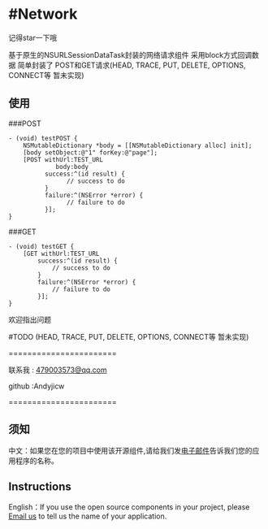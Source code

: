 #Network
========
记得star一下哦

基于原生的NSURLSessionDataTask封装的网络请求组件 
采用block方式回调数据 简单封装了 POST和GET请求(HEAD, TRACE, PUT, DELETE, OPTIONS, CONNECT等 暂未实现)

## 使用

###POST

```
- (void) testPOST {
    NSMutableDictionary *body = [[NSMutableDictionary alloc] init];
    [body setObject:@"1" forKey:@"page"];
    [POST withUrl:TEST_URL
             body:body
          success:^(id result) {
                // success to do
          }
          failure:^(NSError *error) {
                // failure to do
          }];
}

```

###GET

```
- (void) testGET {
    [GET withUrl:TEST_URL
        success:^(id result) {
            // success to do
        }
        failure:^(NSError *error) {
            // failure to do
        }];
}

```

欢迎指出问题


#TODO
(HEAD, TRACE, PUT, DELETE, OPTIONS, CONNECT等 暂未实现)

=======================

联系我  : 479003573@qq.com 

github :Andyjicw

=======================
## 须知       
中文：如果您在您的项目中使用该开源组件,请给我们发[电子邮件](mailto:479003573@qq.com?subject=From%20GitHub%20Network)告诉我们您的应用程序的名称。         

## Instructions
         
English：If you use the open source components in your project, please [Email us](mailto:479003573@qq.com?subject=From%20GitHub%20Network) to tell us the name of your application.